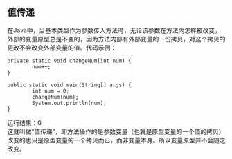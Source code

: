 ## 值传递
在Java中，当基本类型作为参数传入方法时，无论该参数在方法内怎样被改变，外部的变量原型总是不变的，因为方法内部有外部变量的一份拷贝，对这个拷贝的更改不会改变外部变量的值。代码示例：
```
private static void changeNum(int num) {
        num++;
}

public static void main(String[] args) {
        int num = 0;
        changeNum(num);
        System.out.println(num);
}
```
运行结果：0  
这就叫做“值传递”，即方法操作的是参数变量（也就是原型变量的一个值的拷贝）改变的也只是原型变量的一个拷贝而已，而非变量本身。所以变量原型并不会随之改变。
